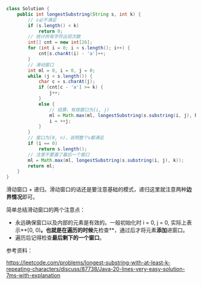 ``` java
class Solution {
    public int longestSubstring(String s, int k) {
        // s必不满足
        if (s.length() < k)
            return 0;
        // 统计所有字符出现次数
        int[] cnt = new int[26];
        for (int i = 0; i < s.length(); i++) {
            cnt[s.charAt(i) - 'a']++;
        }
        // 滑动窗口
        int ml = 0, i = 0, j = 0;
        while (j < s.length()) {
            char c = s.charAt(j);
            if (cnt[c - 'a'] >= k) {
                j++;
            }
            else {
                // 结算，有效窗口为[i, j)
                ml = Math.max(ml, longestSubstring(s.substring(i, j), k));
                i = ++j;
            }
        }
        // 窗口为[0, n)，说明整个s都满足
        if (i == 0)
            return s.length();
        // 注意不要漏了最后一个窗口
        ml = Math.max(ml, longestSubstring(s.substring(i, j), k));
        return ml;
    }
}
```

滑动窗口 + 递归。滑动窗口的话还是要注意基础的模式，递归这里就注意两种**边界情况**即可。

简单总结滑动窗口的两个注意点：

* 永远确保窗口以及内部的元素是有效的。一般初始化时 i = 0, j = 0, 实际上表示**[0, 0)**。也就是在遍历的时候**先检查**，通过后才将元素**添加**进窗口。
* 遍历后记得检查**最后剩下的一个窗口**。

参考资料：

https://leetcode.com/problems/longest-substring-with-at-least-k-repeating-characters/discuss/87738/Java-20-lines-very-easy-solution-7ms-with-explanation